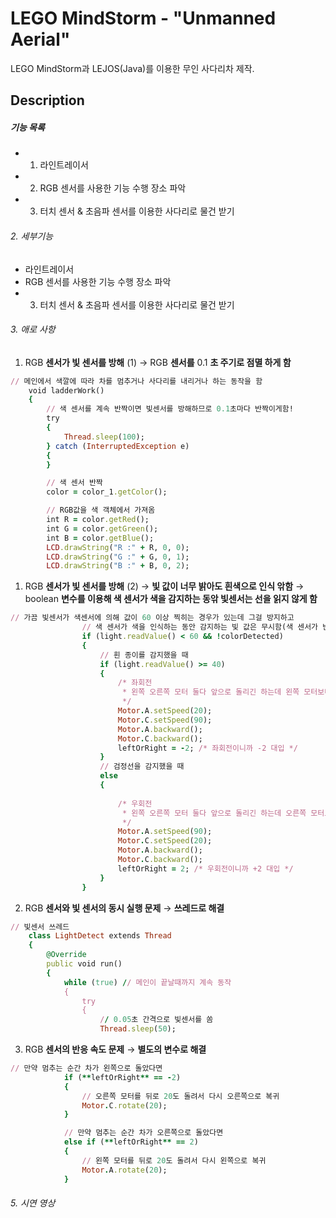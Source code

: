 # LEGO MindStorm - "Unmanned Aerial"

LEGO MindStorm과 LEJOS(Java)를 이용한 무인 사다리차 제작.

## Description

##### 기능 목록

* 1. 라인트레이서
* 2. RGB 센서를 사용한 기능 수행 장소 파악
* 3. 터치 센서 & 초음파 센서를 이용한 사다리로 물건 받기

###### 2. 세부기능
+  라인트레이서 
+  RGB 센서를 사용한 기능 수행 장소 파악
+ 3. 터치 센서 & 초음파 센서를 이용한 사다리로 물건 받기


###### 3. 애로 사항

1. RGB **센서가 빛 센서를 방해** (1)
→ RGB **센서를** 0.1 **초 주기로 점멸 하게 함**

```ruby
// 메인에서 색깔에 따라 차를 멈추거나 사다리를 내리거나 하는 동작을 함
	void ladderWork()
	{
		// 색 센서를 계속 반짝이면 빛센서를 방해하므로 0.1초마다 반짝이게함!
		try
		{
			Thread.sleep(100);
		} catch (InterruptedException e)
		{
		}

		// 색 센서 반짝
		color = color_1.getColor();

		// RGB값을 색 객체에서 가져옴
		int R = color.getRed();
		int G = color.getGreen();
		int B = color.getBlue();
		LCD.drawString("R :" + R, 0, 0);
		LCD.drawString("G :" + G, 0, 1);
		LCD.drawString("B :" + B, 0, 2);
```

1. RGB **센서가 빛 센서를 방해** (2)
→ **빛 값이 너무 밝아도 흰색으로 인식 앆함**
→ boolean **변수를 이용해 색 센서가 색을 감지하는 동앆 빛센서는 선을 읽지
않게 함**

```ruby
// 가끔 빛센서가 색센서에 의해 값이 60 이상 찍히는 경우가 있는데 그걸 방지하고
				// 색 센서가 색을 인식하는 동안 감지하는 빛 값은 무시함(색 센서가 반짝여서 정확한 값이 아니므로)
				if (light.readValue() < 60 && !colorDetected)
				{
					// 흰 종이를 감지했을 때
					if (light.readValue() >= 40)
					{
						/* 좌회전
						 * 왼쪽 오른쪽 모터 둘다 앞으로 돌리긴 하는데 왼쪽 모터보다 오른쪽 모터를 더 빨리 돌려서 왼쪽으로 회전하게 함
						 */
						Motor.A.setSpeed(20);
						Motor.C.setSpeed(90);
						Motor.A.backward();
						Motor.C.backward();
						leftOrRight = -2; /* 좌회전이니까 -2 대입 */
					}
					// 검정선을 감지했을 때
					else
					{
						 
						/* 우회전
						 * 왼쪽 오른쪽 모터 둘다 앞으로 돌리긴 하는데 오른쪽 모터보다 왼쪽 모터를 더 빨리 돌려서 오른쪽으로 회전하게 함
						 */
						Motor.A.setSpeed(90);
						Motor.C.setSpeed(20);
						Motor.A.backward();
						Motor.C.backward();
						leftOrRight = 2; /* 우회전이니까 +2 대입 */
					}
				}
```


2. RGB **센서와 빛 센서의 동시 실행 문제**
→ **쓰레드로 해결**
```ruby
// 빛센서 쓰레드
	class LightDetect extends Thread
	{
		@Override
		public void run()
		{
			while (true) // 메인이 끝날때까지 계속 동작
			{
				try
				{
					// 0.05초 간격으로 빛센서를 쏨
					Thread.sleep(50);
```
3. RGB **센서의 반응 속도 문제**
→ **별도의 변수로 해결**
```ruby
// 만약 멈추는 순간 차가 왼쪽으로 돌았다면
			if (**leftOrRight** == -2)
			{
				// 오른쪽 모터를 뒤로 20도 돌려서 다시 오른쪽으로 복귀
				Motor.C.rotate(20);
			}

			// 만약 멈추는 순간 차가 오른쪽으로 돌았다면
			else if (**leftOrRight** == 2)
			{
				// 왼쪽 모터를 뒤로 20도 돌려서 다시 왼쪽으로 복귀
				Motor.A.rotate(20);
			}
```

###### 5. 시연 영상


